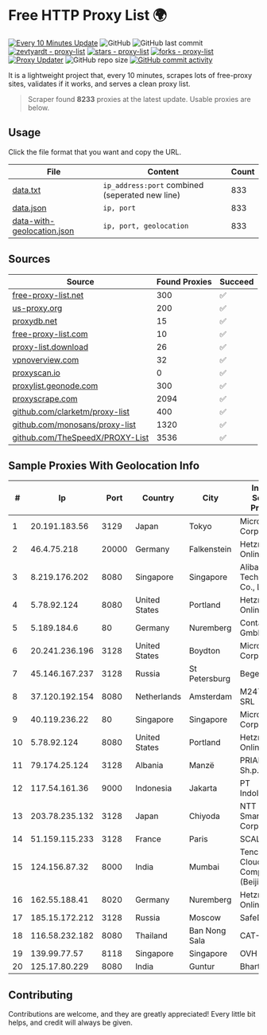 
# Free HTTP Proxy List 🌍

[![Every 10 Minutes Update](https://github.com/mertguvencli/http-proxy-list/actions/workflows/main.yml/badge.svg?branch=main)](https://github.com/mertguvencli/http-proxy-list/actions/workflows/main.yml)
![GitHub](https://img.shields.io/github/license/mertguvencli/http-proxy-list)
![GitHub last commit](https://img.shields.io/github/last-commit/mertguvencli/http-proxy-list)
[![zevtyardt - proxy-list](https://img.shields.io/static/v1?label=zevtyardt&message=proxy-list&color=blue&logo=github)](https://github.com/zevtyardt/proxy-list "Go to GitHub repo")
[![stars - proxy-list](https://img.shields.io/github/stars/zevtyardt/proxy-list?style=social)](https://github.com/zevtyardt/proxy-list)
[![forks - proxy-list](https://img.shields.io/github/forks/zevtyardt/proxy-list?style=social)](https://github.com/zevtyardt/proxy-list)
[![Proxy Updater](https://github.com/zevtyardt/proxy-list/workflows/Proxy%20Updater/badge.svg)](https://github.com/zevtyardt/proxy-list/actions?query=workflow:"Proxy+Updater")
![GitHub repo size](https://img.shields.io/github/repo-size/zevtyardt/proxy-list)
[![GitHub commit activity](https://img.shields.io/github/commit-activity/m/zevtyardt/proxy-list?logo=commits)](https://github.com/zevtyardt/proxy-list/commits/main)

It is a lightweight project that, every 10 minutes, scrapes lots of free-proxy sites, validates if it works, and serves a clean proxy list.

> Scraper found **8233** proxies at the latest update. Usable proxies are below.

## Usage

Click the file format that you want and copy the URL.

|File|Content|Count|
|----|-------|-----|
|[data.txt](https://raw.githubusercontent.com/mertguvencli/http-proxy-list/main/proxy-list/data.txt)|`ip_address:port` combined (seperated new line)|833|
|[data.json](https://raw.githubusercontent.com/mertguvencli/http-proxy-list/main/proxy-list/data.json)|`ip, port`|833|
|[data-with-geolocation.json](https://raw.githubusercontent.com/mertguvencli/http-proxy-list/main/proxy-list/data-with-geolocation.json)|`ip, port, geolocation`|833|

## Sources

|Source|Found Proxies|Succeed|
|------|-------------|-------|
|[free-proxy-list.net](https://free-proxy-list.net)|300|✅|
|[us-proxy.org](https://www.us-proxy.org)|200|✅|
|[proxydb.net](http://proxydb.net)|15|✅|
|[free-proxy-list.com](https://free-proxy-list.com/?page=&port=&type%5B%5D=http&type%5B%5D=https&up_time=0&search=Search)|10|✅|
|[proxy-list.download](https://www.proxy-list.download/HTTP)|26|✅|
|[vpnoverview.com](https://vpnoverview.com/privacy/anonymous-browsing/free-proxy-servers)|32|✅|
|[proxyscan.io](https://www.proxyscan.io)|0|✅|
|[proxylist.geonode.com](https://proxylist.geonode.com/api/proxy-list?limit=300&page=1&sort_by=lastChecked&sort_type=desc&protocols=http,https)|300|✅|
|[proxyscrape.com](https://api.proxyscrape.com/v2/?request=displayproxies&protocol=http&timeout=10000&country=all&ssl=all&anonymity=all)|2094|✅|
|[github.com/clarketm/proxy-list](https://raw.githubusercontent.com/clarketm/proxy-list/master/proxy-list-raw.txt)|400|✅|
|[github.com/monosans/proxy-list](https://raw.githubusercontent.com/monosans/proxy-list/main/proxies/http.txt)|1320|✅|
|[github.com/TheSpeedX/PROXY-List](https://raw.githubusercontent.com/TheSpeedX/PROXY-List/master/http.txt)|3536|✅|


## Sample Proxies With Geolocation Info

|#|Ip|Port|Country|City|Internet Service Provider|
|-|--|----|-------|----|-------------------------|
|1|20.191.183.56|3129|Japan|Tokyo|Microsoft Corporation|
|2|46.4.75.218|20000|Germany|Falkenstein|Hetzner Online GmbH|
|3|8.219.176.202|8080|Singapore|Singapore|Alibaba (US) Technology Co., Ltd.|
|4|5.78.92.124|8080|United States|Portland|Hetzner Online GmbH|
|5|5.189.184.6|80|Germany|Nuremberg|Contabo GmbH|
|6|20.241.236.196|3128|United States|Boydton|Microsoft Corporation|
|7|45.146.167.237|3128|Russia|St Petersburg|Beget LLC|
|8|37.120.192.154|8080|Netherlands|Amsterdam|M247 Europe SRL|
|9|40.119.236.22|80|Singapore|Singapore|Microsoft Corporation|
|10|5.78.92.124|8080|United States|Portland|Hetzner Online GmbH|
|11|79.174.25.124|3128|Albania|Manzë|PRIAM NET Sh.p.k.|
|12|117.54.161.36|9000|Indonesia|Jakarta|PT IndoInternet|
|13|203.78.235.132|3128|Japan|Chiyoda|NTT SmartConnect Corporation|
|14|51.159.115.233|3128|France|Paris|SCALEWAY|
|15|124.156.87.32|8000|India|Mumbai|Tencent Cloud Computing (Beijing) Co|
|16|162.55.188.41|8020|Germany|Nuremberg|Hetzner Online GmbH|
|17|185.15.172.212|3128|Russia|Moscow|SafeData LLC|
|18|116.58.232.182|8080|Thailand|Ban Nong Sala|CAT-BB|
|19|139.99.77.57|8118|Singapore|Singapore|OVH SAS|
|20|125.17.80.229|8080|India|Guntur|Bharti Airtel|



## Contributing

Contributions are welcome, and they are greatly appreciated! Every
little bit helps, and credit will always be given.


